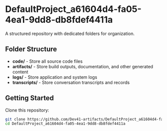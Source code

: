 # DefaultProject_a61604d4-fa05-4ea1-9dd8-db8fdef4411a
A structured repository with dedicated folders for organization.

## Folder Structure

- **code/** - Store all source code files
- **artifacts/** - Store build outputs, documentation, and other generated content
- **logs/** - Store application and system logs
- **transcripts/** - Store conversation transcripts and records

## Getting Started

Clone this repository:
```bash
git clone https://github.com/Dev41-artifacts/DefaultProject_a61604d4-fa05-4ea1-9dd8-db8fdef4411a
cd DefaultProject_a61604d4-fa05-4ea1-9dd8-db8fdef4411a
```
